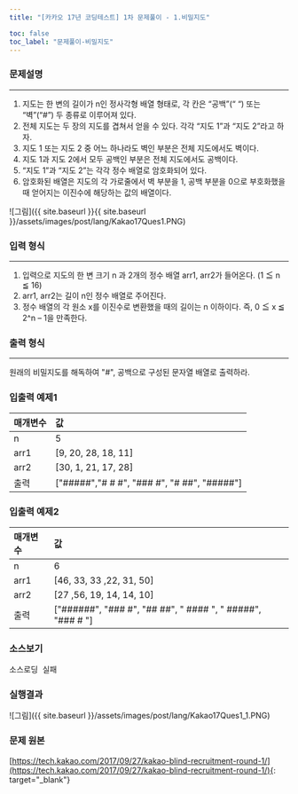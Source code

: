 ```yaml
---
title: "[카카오 17년 코딩테스트] 1차 문제풀이 - 1.비밀지도"

toc: false
toc_label: "문제풀이-비밀지도"
---
```


### 문제설명 
---
1. 지도는 한 변의 길이가 n인 정사각형 배열 형태로, 각 칸은 “공백”(“ “) 또는 “벽”(“#”) 두 종류로 이루어져 있다.
2. 전체 지도는 두 장의 지도를 겹쳐서 얻을 수 있다. 각각 “지도 1”과 “지도 2”라고 하자. 
3. 지도 1 또는 지도 2 중 어느 하나라도 벽인 부분은 전체 지도에서도 벽이다. 
4. 지도 1과 지도 2에서 모두 공백인 부분은 전체 지도에서도 공백이다.
5. “지도 1”과 “지도 2”는 각각 정수 배열로 암호화되어 있다.
6. 암호화된 배열은 지도의 각 가로줄에서 벽 부분을 1, 공백 부분을 0으로 부호화했을 때 얻어지는 이진수에 해당하는 값의 배열이다.  

![그림]({{ site.baseurl }}{{ site.baseurl }}/assets/images/post/lang/Kakao17Ques1.PNG)

### 입력 형식
---
1. 입력으로 지도의 한 변 크기 n 과 2개의 정수 배열 arr1, arr2가 들어온다. (1 ≦ n ≦ 16)
2. arr1, arr2는 길이 n인 정수 배열로 주어진다.
3. 정수 배열의 각 원소 x를 이진수로 변환했을 때의 길이는 n 이하이다. 즉, 0 ≦ x ≦ 2^n – 1을 만족한다.

### 출력 형식
---
원래의 비밀지도를 해독하여 "#", 공백으로 구성된 문자열 배열로 출력하라.


### 입출력 예제1

| 매개변수      | 값    |
| :----         | :----     |
| n         | 5     |
| arr1      | [9, 20, 28, 18, 11] |
| arr2      | [30, 1, 21, 17, 28] |
| 출력      | ["#####","# # #", "### #", "# ##", "#####"] |

### 입출력 예제2

| 매개변수 | 값 |
| :---- | :---- |
| n | 6 |
|arr1 | [46, 33, 33 ,22, 31, 50] |
|arr2 | [27 ,56, 19, 14, 14, 10] |
|출력 | ["######", "### #", "## ##", " #### ", " #####", "### # "] |

### 소스보기
<pre id="show1" class="show-json-from-git">소스로딩 실패</pre>
<script>showJsonFromGit('{{ site.repository_raw }}/kakao/Kakao17Ques1.java', 'show1', '500px');</script>


### 실행결과
![그림]({{ site.baseurl }}/assets/images/post/lang/Kakao17Ques1_1.PNG)


### 문제 원본    
[https://tech.kakao.com/2017/09/27/kakao-blind-recruitment-round-1/](https://tech.kakao.com/2017/09/27/kakao-blind-recruitment-round-1/){: target="_blank"}
